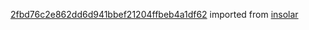 [2fbd76c2e862dd6d941bbef21204ffbeb4a1df62](https://github.com/insolar/insolar/commit/2fbd76c2e862dd6d941bbef21204ffbeb4a1df62) imported from [insolar](https://github.com/insolar/insolar)
